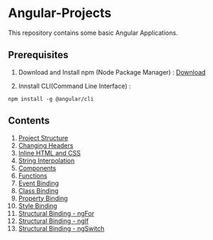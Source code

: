 # Angular-Projects
This repository contains some basic Angular Applications.

## Prerequisites
1. Download and Install npm (Node Package Manager) : [Download](https://nodejs.org/en/)

2. Innstall CLI(Command Line Interface) : 
```
npm install -g @angular/cli
```

## Contents

1. [Project Structure](https://github.com/AdityaBagad/Angular-Projects/tree/master/1_Project-Structure)
2. [Changing Headers](https://github.com/AdityaBagad/Angular-Projects/tree/master/2_Changing-Headers)
3. [Inline HTML and CSS](https://github.com/AdityaBagad/Angular-Projects/tree/master/3_Inline-HTML-and-CSS)
4. [String Interpolation](https://github.com/AdityaBagad/Angular-Projects/tree/master/4_String-Interpolation)
5. [Components](https://github.com/AdityaBagad/Angular-Projects/tree/master/5_Components)
6. [Functions](https://github.com/AdityaBagad/Angular-Projects/tree/master/6_Functions)
7. [Event Binding](https://github.com/AdityaBagad/Angular-Projects/tree/master/7_Event-Binding)
8. [Class Binding](https://github.com/AdityaBagad/Angular-Projects/tree/master/8_Class-Binding)
9. [Property Binding](https://github.com/AdityaBagad/Angular-Projects/tree/master/9_Property-Binding)
10. [Style Binding](https://github.com/AdityaBagad/Angular-Projects/tree/master/10_StyleBinding)
11. [Structural Binding - ngFor]()
12. [Structural Binding - ngIf]()
13. [Structural Binding - ngSwitch]()